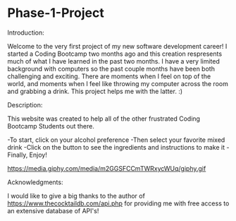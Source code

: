 # Phase-1-Project

Introduction:

Welcome to the very first project of my new software development career! I started a Coding Bootcamp two months ago and this creation respresents much of what I have learned in the past two months. I have a very limited background with computers so the past couple months have been both challenging and exciting. There are moments when I feel on top of the world, and moments when I feel like throwing my computer across the room and grabbing a drink. This project helps me with the latter. :)


Description:

This website was created to help all of the other frustrated Coding Bootcamp Students out there. 

-To start, click on your alcohol preference
-Then select your favorite mixed drink
-Click on the button to see the ingredients and instructions to make it
-Finally, Enjoy!

https://media.giphy.com/media/m2GGSFCCmTWRxycWUq/giphy.gif


Acknowledgments:

I would like to give a big thanks to the author of https://www.thecocktaildb.com/api.php for providing me with free access to an extensive database of API's! 